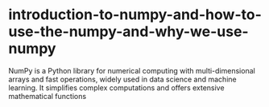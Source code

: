 # introduction-to-numpy-and-how-to-use-the-numpy-and-why-we-use-numpy
NumPy is a Python library for numerical computing with multi-dimensional arrays and fast operations, widely used in data science and machine learning. It simplifies complex computations and offers extensive mathematical functions

